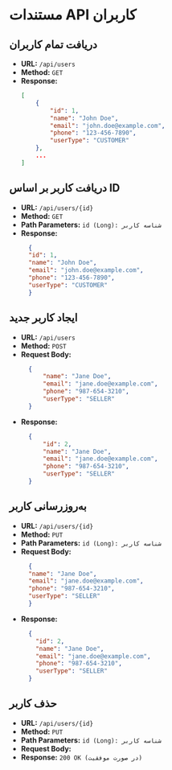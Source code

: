 # مستندات API کاربران

## دریافت تمام کاربران
- **URL:** `/api/users`
- **Method:** `GET`
- **Response:**
  ```json
  [
      {
          "id": 1,
          "name": "John Doe",
          "email": "john.doe@example.com",
          "phone": "123-456-7890",
          "userType": "CUSTOMER"
      },
      ...
  ]
## دریافت کاربر بر اساس ID
- **URL:** `/api/users/{id}`
- **Method:** `GET`
- **Path Parameters:** `id (Long): شناسه کاربر`
- **Response:**
  ```json
    {
    "id": 1,
    "name": "John Doe",
    "email": "john.doe@example.com",
    "phone": "123-456-7890",
    "userType": "CUSTOMER"
    }

## ایجاد کاربر جدید
- **URL:** `/api/users`
- **Method:** `POST`
- **Request Body:**
  ```json
    {
        "name": "Jane Doe",
        "email": "jane.doe@example.com",
        "phone": "987-654-3210",
        "userType": "SELLER"
    } 
- **Response:**
  ```json
    {
        "id": 2,
        "name": "Jane Doe",
        "email": "jane.doe@example.com",
        "phone": "987-654-3210",
        "userType": "SELLER"
    }
## به‌روزرسانی کاربر
- **URL:** `/api/users/{id}`
- **Method:** `PUT`
- **Path Parameters:** `id (Long): شناسه کاربر`
- **Request Body:**
  ```json
    {
    "name": "Jane Doe",
    "email": "jane.doe@example.com",
    "phone": "987-654-3210",
    "userType": "SELLER"
    }
- **Response:**
  ```json
    {
      "id": 2,
      "name": "Jane Doe",
      "email": "jane.doe@example.com",
      "phone": "987-654-3210",
      "userType": "SELLER"
    }
## حذف کاربر
- **URL:** `/api/users/{id}`
- **Method:** `PUT`
- **Path Parameters:** `id (Long): شناسه کاربر`
- **Request Body:**
- **Response:** `200 OK (در صورت موفقیت)`
